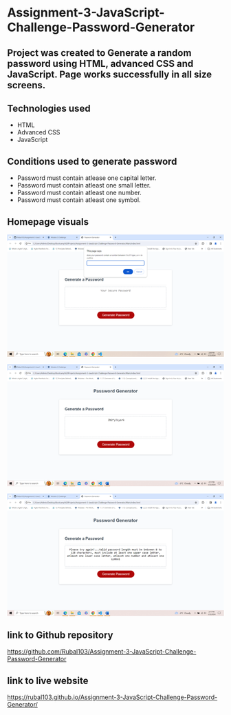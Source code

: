 # Assignment-3-JavaScript-Challenge-Password-Generator

## Project was created to Generate a random password using HTML, advanced CSS and JavaScript. Page works successfully in all size screens. 

## Technologies used
* HTML
* Advanced CSS
* JavaScript

## Conditions used to generate password
* Password must contain atlease one capital letter.
* Password must contain atleast one small letter.
* Password must contain atleast one number.
* Password must contain atleast one symbol.


## Homepage visuals

![image showing prompts are working properly](<Assets/Images/prompt image.png>)

![image showing successful password generated after all prompts are answered and conditions are met](<Assets/Images/successful password generation.png>)

![image showing message generated when conditions to generate password are not met](<Assets/Images/message when no conditions are met.png>)

## link to Github repository 
https://github.com/Rubal103/Assignment-3-JavaScript-Challenge-Password-Generator

## link to live website
https://rubal103.github.io/Assignment-3-JavaScript-Challenge-Password-Generator/
